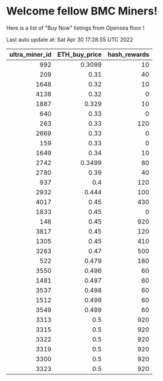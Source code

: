 # Welcome fellow BMC Miners!
Here is a list of "Buy Now" listings from Opensea floor !


Last auto update at: Sat Apr 30 17:28:55 UTC 2022


|   ultra_miner_id |   ETH_buy_price |   hash_rewards |
|-----------------:|----------------:|---------------:|
|              992 |          0.3099 |             10 |
|              209 |          0.31   |             40 |
|             1648 |          0.32   |             10 |
|             4138 |          0.32   |              0 |
|             1887 |          0.329  |             10 |
|              640 |          0.33   |              0 |
|              263 |          0.33   |            120 |
|             2669 |          0.33   |              0 |
|              159 |          0.33   |              0 |
|             1649 |          0.34   |             10 |
|             2742 |          0.3499 |             80 |
|             2780 |          0.39   |             40 |
|              937 |          0.4    |            120 |
|             2932 |          0.444  |            100 |
|             4017 |          0.45   |            430 |
|             1833 |          0.45   |              0 |
|              146 |          0.45   |            920 |
|             3817 |          0.45   |            120 |
|             1305 |          0.45   |            410 |
|             3263 |          0.47   |            500 |
|              522 |          0.479  |            180 |
|             3550 |          0.496  |             60 |
|             1481 |          0.497  |             60 |
|             3537 |          0.498  |             60 |
|             1512 |          0.499  |             60 |
|             3549 |          0.499  |             60 |
|             3313 |          0.5    |            920 |
|             3315 |          0.5    |            920 |
|             3322 |          0.5    |            920 |
|             3319 |          0.5    |            920 |
|             3300 |          0.5    |            920 |
|             3323 |          0.5    |            920 |
